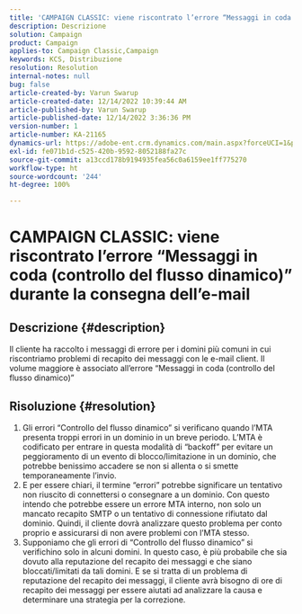 ```yaml
---
title: 'CAMPAIGN CLASSIC: viene riscontrato l’errore “Messaggi in coda (controllo del flusso dinamico)” durante la consegna dell’e-mail'
description: Descrizione
solution: Campaign
product: Campaign
applies-to: Campaign Classic,Campaign
keywords: KCS, Distribuzione
resolution: Resolution
internal-notes: null
bug: false
article-created-by: Varun Swarup
article-created-date: 12/14/2022 10:39:44 AM
article-published-by: Varun Swarup
article-published-date: 12/14/2022 3:36:36 PM
version-number: 1
article-number: KA-21165
dynamics-url: https://adobe-ent.crm.dynamics.com/main.aspx?forceUCI=1&pagetype=entityrecord&etn=knowledgearticle&id=306a509a-9b7b-ed11-81ac-6045bd006e5a
exl-id: fe071b1d-c525-420b-9592-8052188fa27c
source-git-commit: a13ccd178b9194935fea56c0a6159ee1ff775270
workflow-type: ht
source-wordcount: '244'
ht-degree: 100%

---
```


# CAMPAIGN CLASSIC: viene riscontrato l’errore “Messaggi in coda (controllo del flusso dinamico)” durante la consegna dell’e-mail

## Descrizione {#description}


Il cliente ha raccolto i messaggi di errore per i domini più comuni in cui riscontriamo problemi di recapito dei messaggi con le e-mail client. Il volume maggiore è associato all’errore “Messaggi in coda (controllo del flusso dinamico)”


## Risoluzione {#resolution}


1. Gli errori “Controllo del flusso dinamico” si verificano quando l’MTA presenta troppi errori in un dominio in un breve periodo. L’MTA è codificato per entrare in questa modalità di “backoff” per evitare un peggioramento di un evento di blocco/limitazione in un dominio, che potrebbe benissimo accadere se non si allenta o si smette temporaneamente l’invio.
2. E per essere chiari, il termine “errori” potrebbe significare un tentativo non riuscito di connettersi o consegnare a un dominio. Con questo intendo che potrebbe essere un errore MTA interno, non solo un mancato recapito SMTP o un tentativo di connessione rifiutato dal dominio. Quindi, il cliente dovrà analizzare questo problema per conto proprio e assicurarsi di non avere problemi con l’MTA stesso.
3. Supponiamo che gli errori di “Controllo del flusso dinamico” si verifichino solo in alcuni domini. In questo caso, è più probabile che sia dovuto alla reputazione del recapito dei messaggi e che siano bloccati/limitati da tali domini. E se si tratta di un problema di reputazione del recapito dei messaggi, il cliente avrà bisogno di ore di recapito dei messaggi per essere aiutati ad analizzare la causa e determinare una strategia per la correzione.
